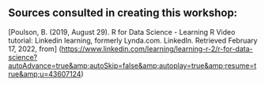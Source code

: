 ## Sources consulted in creating this workshop:
[Poulson, B. (2019, August 29). R for Data Science - Learning R Video tutorial: Linkedin learning, formerly Lynda.com. LinkedIn. Retrieved February 17, 2022, from]
(https://www.linkedin.com/learning/learning-r-2/r-for-data-science?autoAdvance=true&amp;autoSkip=false&amp;autoplay=true&amp;resume=true&amp;u=43607124)






